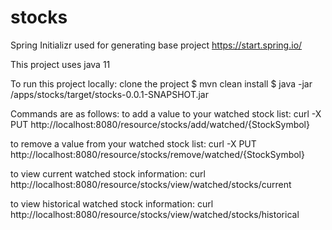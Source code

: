 # stocks

Spring Initializr used for generating base project https://start.spring.io/

This project uses java 11

To run this project locally:
clone the project
$ mvn clean install
$ java -jar /apps/stocks/target/stocks-0.0.1-SNAPSHOT.jar


Commands are as follows:
to add a value to your watched stock list:
curl -X PUT http://localhost:8080/resource/stocks/add/watched/{StockSymbol}

to remove a value from your watched stock list:
curl -X PUT http://localhost:8080/resource/stocks/remove/watched/{StockSymbol}

to view current watched stock information:
curl http://localhost:8080/resource/stocks/view/watched/stocks/current

to view historical watched stock information:
curl http://localhost:8080/resource/stocks/view/watched/stocks/historical

